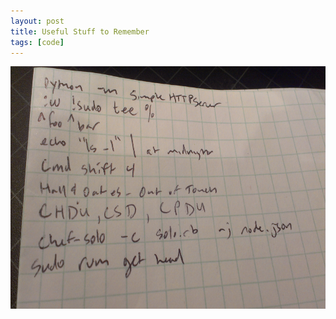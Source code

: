 ```yaml
---
layout: post
title: Useful Stuff to Remember
tags: [code]
---
```


<img src="/assets/img/awesome-stuff.jpg" height="388" width="648" />